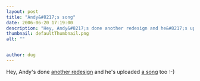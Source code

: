 ```yaml
---
layout: post
title: "Andy&#8217;s song"
date: 2006-06-20 17:19:00
description: "Hey, Andy&#8217;s done another redesign and he&#8217;s uploaded a song too  -- -)&#8230;"
thumbnail: defaultThumbnail.png
alt: ""


author: dug
---
```


<p>Hey, Andy's done <a href="http://www.purplemanchester.co.uk/">another redesign</a> and he's uploaded <a title="andys_song.MP3 (audio/mpeg Object)" href="http://www.interxmedia.com/purplemanchester/purplemanchester/MP3/andys_song.MP3">a song</a> too :-)</p>
